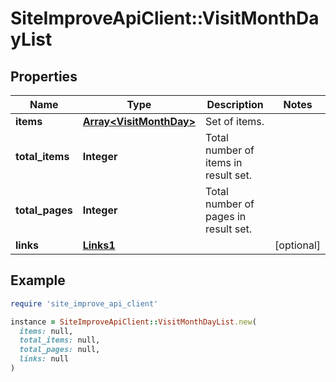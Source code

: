 # SiteImproveApiClient::VisitMonthDayList

## Properties

| Name | Type | Description | Notes |
| ---- | ---- | ----------- | ----- |
| **items** | [**Array&lt;VisitMonthDay&gt;**](VisitMonthDay.md) | Set of items. |  |
| **total_items** | **Integer** | Total number of items in result set. |  |
| **total_pages** | **Integer** | Total number of pages in result set. |  |
| **links** | [**Links1**](Links1.md) |  | [optional] |

## Example

```ruby
require 'site_improve_api_client'

instance = SiteImproveApiClient::VisitMonthDayList.new(
  items: null,
  total_items: null,
  total_pages: null,
  links: null
)
```

